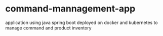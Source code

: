 # command-mannagement-app
application using java spring boot deployed on docker and kubernetes to manage command and product inventory
